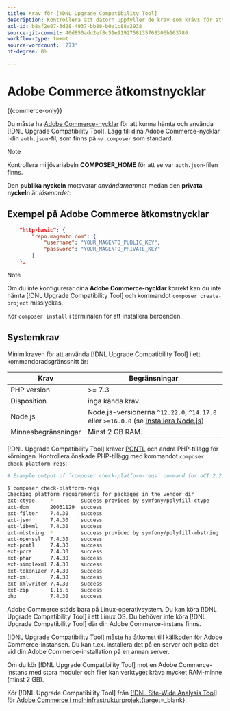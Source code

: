 ```yaml
---
title: Krav för [!DNL Upgrade Compatibility Tool]
description: Kontrollera att datorn uppfyller de krav som krävs för att köra  [!DNL Upgrade Compatibility Tool]  i ett kommandoradsgränssnitt för ditt Adobe Commerce-projekt.
exl-id: b8af2e07-3d28-4937-bb88-b0a1c88a2938
source-git-commit: 40d850add2ef8c51e9192758135768306b163780
workflow-type: tm+mt
source-wordcount: '273'
ht-degree: 0%

---
```


# Adobe Commerce åtkomstnycklar

{{commerce-only}}

Du måste ha [Adobe Commerce-nycklar](https://developer.adobe.com/commerce/marketplace/guides/sellers/profile-information/#access-keys) för att kunna hämta och använda [!DNL Upgrade Compatibility Tool]. Lägg till dina Adobe Commerce-nycklar i din `auth.json`-fil, som finns på `~/.composer` som standard.

>[!NOTE]
>
>Kontrollera miljövariabeln **COMPOSER_HOME** för att se var `auth.json`-filen finns.

Den **publika nyckeln** motsvarar _användarnamnet_ medan den **privata nyckeln** är _lösenordet_:

## Exempel på Adobe Commerce åtkomstnycklar

```json
    "http-basic": {
        "repo.magento.com": {
            "username": "YOUR_MAGENTO_PUBLIC_KEY",
            "password": "YOUR_MAGENTO_PRIVATE_KEY"
        }
    },
```

>[!NOTE]
>
> Om du inte konfigurerar dina **Adobe Commerce-nycklar** korrekt kan du inte hämta [!DNL Upgrade Compatibility Tool] och kommandot `composer create-project` misslyckas.

Kör `composer install` i terminalen för att installera beroenden.

## Systemkrav

Minimikraven för att använda [!DNL Upgrade Compatibility Tool] i ett kommandoradsgränssnitt är:

| **Krav** | **Begränsningar** |
|----------------|-----------------|
| PHP version | >= 7.3 |
| Disposition | inga kända krav. |
| Node.js | Node.js-versionerna `^12.22.0`, `^14.17.0` eller `>=16.0.0` (se [Installera Node.js](https://nodejs.org/en/learn/getting-started/how-to-install-nodejs)) |
| Minnesbegränsningar | Minst 2 GB RAM. |

[!DNL Upgrade Compatibility Tool] kräver [PCNTL](https://www.php.net/manual/en/book.pcntl.php) och andra PHP-tillägg för körningen. Kontrollera önskade PHP-tillägg med kommandot `composer check-platform-reqs`:

```bash
# Example output of `composer check-platform-reqs` command for UCT 2.2.6 and PHP 7.4:

$ composer check-platform-reqs
Checking platform requirements for packages in the vendor dir
ext-ctype     *         success provided by symfony/polyfill-ctype
ext-dom       20031129  success
ext-filter    7.4.30    success
ext-json      7.4.30    success
ext-libxml    7.4.30    success
ext-mbstring  *         success provided by symfony/polyfill-mbstring
ext-openssl   7.4.30    success
ext-pcntl     7.4.30    success
ext-pcre      7.4.30    success
ext-phar      7.4.30    success
ext-simplexml 7.4.30    success
ext-tokenizer 7.4.30    success
ext-xml       7.4.30    success
ext-xmlwriter 7.4.30    success
ext-zip       1.15.6    success
php           7.4.30    success
```

Adobe Commerce stöds bara på Linux-operativsystem. Du kan köra [!DNL Upgrade Compatibility Tool] i ett Linux OS. Du behöver inte köra [!DNL Upgrade Compatibility Tool] där din Adobe Commerce-instans finns.

[!DNL Upgrade Compatibility Tool] måste ha åtkomst till källkoden för Adobe Commerce-instansen. Du kan t.ex. installera det på en server och peka det vid din Adobe Commerce-installation på en annan server.

Om du kör [!DNL Upgrade Compatibility Tool] mot en Adobe Commerce-instans med stora moduler och filer kan verktyget kräva mycket RAM-minne (minst 2 GB).

Kör [!DNL Upgrade Compatibility Tool] från [[!DNL Site-Wide Analysis Tool]](https://experienceleague.adobe.com/docs/commerce-operations/upgrade-guide/upgrade-compatibility-tool/use-upgrade-compatibility-tool/integrate-analysis-tool.html) för [Adobe Commerce i molninfrastrukturprojekt](https://experienceleague.adobe.com/docs/commerce-cloud-service/user-guide/project/overview.html){target=_blank}.
